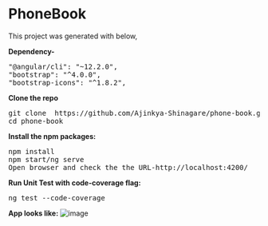 # PhoneBook

This project was generated with below,

**Dependency-**
<pre>
"@angular/cli": "~12.2.0",
"bootstrap": "^4.0.0",
"bootstrap-icons": "^1.8.2",
</pre>

**Clone the repo**
<pre>
git clone  https://github.com/Ajinkya-Shinagare/phone-book.git
cd phone-book
</pre>

**Install the npm packages:**
<pre>
npm install
npm start/ng serve
Open browser and check the the URL-http://localhost:4200/
</pre>

**Run Unit Test with code-coverage flag:**
<pre>
ng test --code-coverage
</pre>

**App looks like:**
![image](https://user-images.githubusercontent.com/38150013/168536599-2304a948-6688-40b2-a69d-1e14da3e0473.png)

